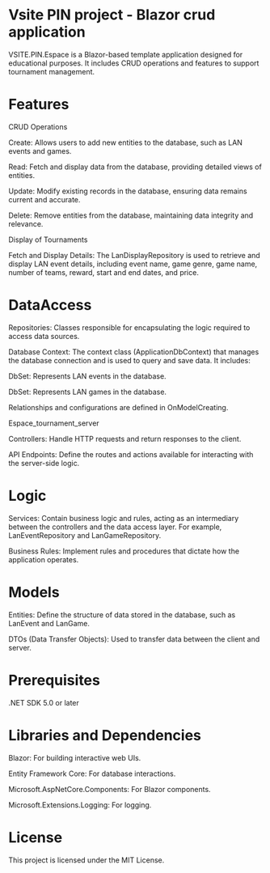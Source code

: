 # Vsite PIN project - Blazor crud application
VSITE.PIN.Espace is a Blazor-based template application designed for educational purposes. 
It includes CRUD operations and features to support tournament management.

# Features
CRUD Operations

Create: Allows users to add new entities to the database, such as LAN events and games.

Read: Fetch and display data from the database, providing detailed views of entities.

Update: Modify existing records in the database, ensuring data remains current and accurate.

Delete: Remove entities from the database, maintaining data integrity and relevance.

Display of Tournaments

Fetch and Display Details: The LanDisplayRepository is used to retrieve and display LAN event details, including event name, game genre, game name, number of teams, reward, start and end dates, and price.

# DataAccess
Repositories: Classes responsible for encapsulating the logic required to access data sources.

Database Context: The context class (ApplicationDbContext) that manages the database connection and is used to query and save data. It includes:

DbSet<LanEvent>: Represents LAN events in the database.

DbSet<LanGame>: Represents LAN games in the database.

Relationships and configurations are defined in OnModelCreating.

Espace_tournament_server

Controllers: Handle HTTP requests and return responses to the client.

API Endpoints: Define the routes and actions available for interacting with the server-side logic.

# Logic
Services: Contain business logic and rules, acting as an intermediary between the controllers and the data access layer. For example, LanEventRepository and LanGameRepository.

Business Rules: Implement rules and procedures that dictate how the application operates.

# Models
Entities: Define the structure of data stored in the database, such as LanEvent and LanGame.

DTOs (Data Transfer Objects): Used to transfer data between the client and server.

# Prerequisites
.NET SDK 5.0 or later

# Libraries and Dependencies
Blazor: For building interactive web UIs.

Entity Framework Core: For database interactions.

Microsoft.AspNetCore.Components: For Blazor components.

Microsoft.Extensions.Logging: For logging.

# License
This project is licensed under the MIT License.
